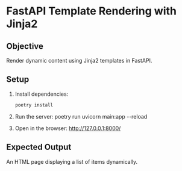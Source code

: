 # FastAPI Template Rendering with Jinja2

## Objective
Render dynamic content using Jinja2 templates in FastAPI.

## Setup
1. Install dependencies:
   ```bash
   poetry install

2. Run the server:
poetry run uvicorn main:app --reload

3. Open in the browser:
http://127.0.0.1:8000/

## Expected Output
An HTML page displaying a list of items dynamically.

